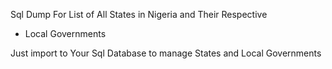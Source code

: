 Sql Dump For List of All States in Nigeria and Their Respective

 - Local Governments


Just import to Your Sql Database to manage States and Local Governments